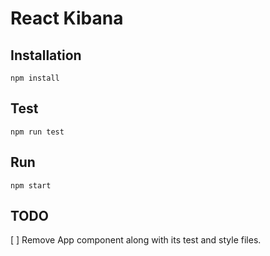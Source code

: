 # React Kibana

## Installation
```
npm install
```

## Test
```
npm run test
```

## Run
```
npm start
```

## TODO
[ ] Remove App component along with its test and style files.
